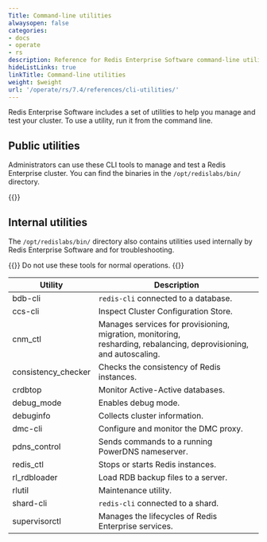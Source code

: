 ```yaml
---
Title: Command-line utilities
alwaysopen: false
categories:
- docs
- operate
- rs
description: Reference for Redis Enterprise Software command-line utilities, including rladmin, redis-cli, crdb-cli, and rlcheck.
hideListLinks: true
linkTitle: Command-line utilities
weight: $weight
url: '/operate/rs/7.4/references/cli-utilities/'
---
```


Redis Enterprise Software includes a set of utilities to help you manage and test your cluster. To use a utility, run it from the command line.

## Public utilities

Administrators can use these CLI tools to manage and test a Redis Enterprise cluster. You can find the binaries in the `/opt/redislabs/bin/` directory.

{{<table-children columnNames="Utility,Description" columnSources="LinkTitle,Description" enableLinks="LinkTitle">}}

## Internal utilities

The `/opt/redislabs/bin/` directory also contains utilities used internally by Redis Enterprise Software and for troubleshooting.

{{<warning>}}
Do not use these tools for normal operations.
{{</warning>}}

| Utility | Description |
|---------|-------------|
| bdb-cli | `redis-cli` connected to a database. |
| ccs-cli | Inspect Cluster Configuration Store. |
| cnm_ctl | Manages services for provisioning, migration, monitoring, <br />resharding, rebalancing, deprovisioning, and autoscaling. |
| consistency_checker | Checks the consistency of Redis instances. |
| crdbtop | Monitor Active-Active databases. |
| debug_mode | Enables debug mode. |
| debuginfo | Collects cluster information. |
| dmc-cli | Configure and monitor the DMC proxy. |
| pdns_control | Sends commands to a running PowerDNS nameserver. |
| redis_ctl | Stops or starts Redis instances. |
| rl_rdbloader | Load RDB backup files to a server. |
| rlutil | Maintenance utility. |
| shard-cli | `redis-cli` connected to a shard. |
| supervisorctl | Manages the lifecycles of Redis Enterprise services. |
